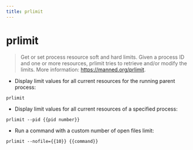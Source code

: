 ```yaml
---
title: prlimit
---
```

# prlimit

> Get or set process resource soft and hard limits.
> Given a process ID and one or more resources, prlimit tries to retrieve and/or modify the limits.
> More information: <https://manned.org/prlimit>.

- Display limit values for all current resources for the running parent process:

`prlimit`

- Display limit values for all current resources of a specified process:

`prlimit --pid {{pid number}}`

- Run a command with a custom number of open files limit:

`prlimit --nofile={{10}} {{command}}`
